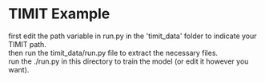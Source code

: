 TIMIT Example
=========================================
first edit the path variable in run.py in the 'timit_data' folder to indicate your TIMIT path.<br />
then run the timit_data/run.py file to extract the necessary files.<br />
run the ./run.py in this directory to train the model (or edit it however you want).<br />
